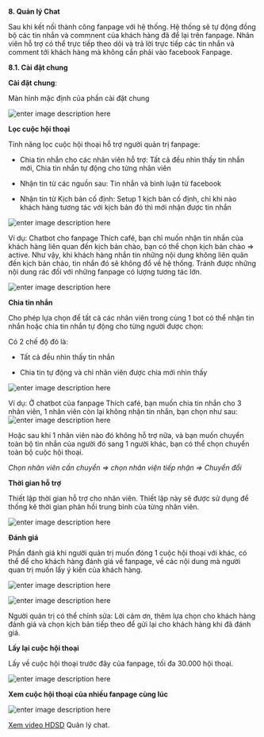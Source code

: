  **8. Quản lý Chat**

Sau khi kết nối thành công fanpage với hệ thống. Hệ thống sẽ tự động đồng bộ các tin nhắn và commnent của khách hàng đã để lại trên fanpage. Nhân viên hỗ trợ có thể trực tiếp theo dõi và trả lời trực tiếp các tin nhắn và comment tới khách hàng mà không cần phải vào facebook Fanpage.

 **8.1. Cài đặt chung**

**Cài đặt chung**:

Màn hình mặc định của phần cài đặt chung 

![enter image description here](https://static8.muarecdn.com/original/muare/images/2020/02/24/5474776_153.png)

**Lọc cuộc hội thoại**

Tính năng lọc cuộc hội thoại hỗ trợ người quản trị fanpage:

- Chia tin nhắn cho các nhân viên hỗ trợ:  Tất cả đều nhìn thấy tin nhắn mới, Chia tin nhắn tự động cho từng nhân viên

- Nhận tin từ các nguồn sau: Tin nhắn và bình luận từ facebook

- Nhận tin từ Kịch bản cố định: Setup 1 kịch bản cố định, chỉ khi nào khách hàng tương tác với kịch bản đó thì mới nhận được tin nhắn

![enter image description here](https://static8.muarecdn.com/original/muare/images/2019/11/19/5384399_102.png)

Ví dụ: Chatbot cho fanpage Thích café, bạn chỉ muốn nhận tin nhắn của khách hàng liên quan đến kịch bản chào, bạn có thể chọn kịch bản chào => active. Như vậy, khi khách hàng nhắn tin những nội dung không liên quân đến kịch bản chào, tin nhắn đó sẽ không đổ về hệ thống. Tránh được những nội dung rác đối với những fanpage có lượng tương tác lớn.

![enter image description here](https://static8.muarecdn.com/original/muare/images/2019/11/19/5384400_103.png)

**Chia tin nhắn**

Cho phép lựa chọn để tất cả các nhân viên trong cùng 1 bot có thể nhận tin nhắn hoặc chia tin nhắn tự động cho từng người được chọn:

Có 2 chế độ đó là:

- Tất cả đều nhìn thấy tin nhắn

- Chia tin tự động và chỉ nhân viên được chia mới nhìn thấy

![enter image description here](https://static8.muarecdn.com/original/muare/images/2019/11/19/5384402_104.png)

 Ví dụ: Ở chatbot của fanpage Thích café, bạn muốn chia tin nhắn cho 3 nhân viên, 1 nhân viên còn lại không nhận tin nhắn, bạn chọn như sau:
 ![enter image description here](https://static8.muarecdn.com/original/muare/images/2019/11/19/5384407_105.png)

Hoặc sau khi 1 nhân viên nào đó không hỗ trợ nữa, và bạn muốn chuyển toàn bộ tin nhắn của người đó sang 1 người khác, bạn có thể chọn chuyển toàn bộ cuộc hội thoại.

 *Chọn nhân viên cần chuyển => chọn nhân viện tiếp nhận => Chuyển đổi*

**Thời gian hỗ trợ**

Thiết lập thời gian hỗ trợ cho nhân viên. Thiết lập này sẽ được sử dụng để thống kê thời gian phản hồi trung bình của từng nhân viên.

![enter image description here](https://static8.muarecdn.com/original/muare/images/2019/11/19/5384408_106.png)

**Đánh giá**

Phần đánh giá khi người quản trị muốn đóng 1 cuộc hội thoại với khác, có thể để cho khách hàng đánh giá về fanpage, về các nội dung mà người quan trị muốn lấy ý kiến của khách hàng.

![enter image description here](https://static8.muarecdn.com/original/muare/images/2019/11/19/5384413_107.png)

![enter image description here](https://static8.muarecdn.com/original/muare/images/2019/11/19/5384415_108.png)

Người quản trị có thể chỉnh sửa: Lời cảm ơn, thêm lựa chọn cho khách hàng đánh giá và chọn kịch bản tiếp theo để gửi lại cho khách hàng khi đã đánh giá.

**Lấy lại cuộc hội thoại**

Lấy về cuộc hội thoại trước đây của fanpage, tối đa 30.000 hội thoại. 

![enter image description here](https://static8.muarecdn.com/original/muare/images/2020/01/17/5450951_135.png)

**Xem cuộc hội thoại của nhiều fanpage cùng lúc**

![enter image description here](https://static8.muarecdn.com/original/muare/images/2020/01/17/5450971_140.png)


[Xem video HDSD](https://youtu.be/dfv9BFAQ9Xw?list=PLYQfkp8M9WLWe-uVRzY8PaKyo_k5NO2l7) Quản lý chat.